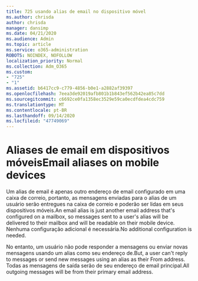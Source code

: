 ```yaml
---
title: 725 usando alias de email no dispositivo móvel
ms.author: chrisda
author: chrisda
manager: dansimp
ms.date: 04/21/2020
ms.audience: Admin
ms.topic: article
ms.service: o365-administration
ROBOTS: NOINDEX, NOFOLLOW
localization_priority: Normal
ms.collection: Adm_O365
ms.custom:
- "725"
- "1"
ms.assetid: b6417cc9-c779-4856-b0e1-a2882af39397
ms.openlocfilehash: 7eea3de92019afb801b1b843ef562b42ea85c7dd
ms.sourcegitcommit: c6692ce0fa1358ec3529e59ca0ecdfdea4cdc759
ms.translationtype: MT
ms.contentlocale: pt-BR
ms.lasthandoff: 09/14/2020
ms.locfileid: "47749069"
---
```

# <a name="email-aliases-on-mobile-devices"></a><span data-ttu-id="43529-102">Aliases de email em dispositivos móveis</span><span class="sxs-lookup"><span data-stu-id="43529-102">Email aliases on mobile devices</span></span>

<span data-ttu-id="43529-103">Um alias de email é apenas outro endereço de email configurado em uma caixa de correio, portanto, as mensagens enviadas para o alias de um usuário serão entregues na caixa de correio e poderão ser lidas em seus dispositivos móveis.</span><span class="sxs-lookup"><span data-stu-id="43529-103">An email alias is just another email address that's configured on a mailbox, so messages sent to a user's alias will be delivered to their mailbox and will be readable on their mobile device.</span></span> <span data-ttu-id="43529-104">Nenhuma configuração adicional é necessária.</span><span class="sxs-lookup"><span data-stu-id="43529-104">No additional configuration is needed.</span></span>

<span data-ttu-id="43529-105">No entanto, um usuário não pode responder a mensagens ou enviar novas mensagens usando um alias como seu endereço de.</span><span class="sxs-lookup"><span data-stu-id="43529-105">But, a user can't reply to messages or send new messages using an alias as their From address.</span></span> <span data-ttu-id="43529-106">Todas as mensagens de saída serão de seu endereço de email principal.</span><span class="sxs-lookup"><span data-stu-id="43529-106">All outgoing messages will be from their primary email address.</span></span>
